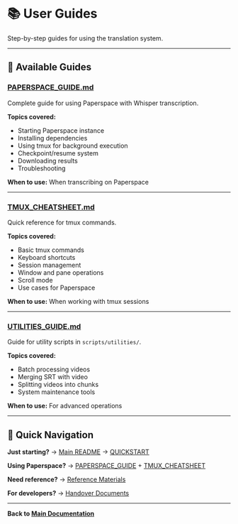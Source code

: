 # 📚 User Guides

Step-by-step guides for using the translation system.

---

## 📖 Available Guides

### [PAPERSPACE_GUIDE.md](../PAPERSPACE_GUIDE.md)
Complete guide for using Paperspace with Whisper transcription.

**Topics covered:**
- Starting Paperspace instance
- Installing dependencies
- Using tmux for background execution
- Checkpoint/resume system
- Downloading results
- Troubleshooting

**When to use:** When transcribing on Paperspace

---

### [TMUX_CHEATSHEET.md](../TMUX_CHEATSHEET.md)
Quick reference for tmux commands.

**Topics covered:**
- Basic tmux commands
- Keyboard shortcuts
- Session management
- Window and pane operations
- Scroll mode
- Use cases for Paperspace

**When to use:** When working with tmux sessions

---

### [UTILITIES_GUIDE.md](UTILITIES_GUIDE.md)
Guide for utility scripts in `scripts/utilities/`.

**Topics covered:**
- Batch processing videos
- Merging SRT with video
- Splitting videos into chunks
- System maintenance tools

**When to use:** For advanced operations

---

## 🎯 Quick Navigation

**Just starting?**
→ [Main README](../../README.md) → [QUICKSTART](../../QUICKSTART.md)

**Using Paperspace?**
→ [PAPERSPACE_GUIDE](../PAPERSPACE_GUIDE.md) + [TMUX_CHEATSHEET](../TMUX_CHEATSHEET.md)

**Need reference?**
→ [Reference Materials](../reference/)

**For developers?**
→ [Handover Documents](../handover/)

---

**Back to [Main Documentation](../)**

